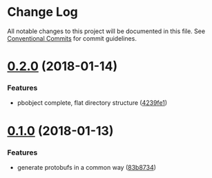 # Change Log

All notable changes to this project will be documented in this file.
See [Conventional Commits](https://conventionalcommits.org) for commit guidelines.

<a name="0.2.0"></a>
# [0.2.0](https://github.com/aperturerobotics/objectenc-js/compare/v0.1.0...v0.2.0) (2018-01-14)


### Features

* pbobject complete, flat directory structure ([4239fe1](https://github.com/aperturerobotics/objectenc-js/commit/4239fe1))




<a name="0.1.0"></a>
# [0.1.0](https://github.com/aperturerobotics/objectenc-js/compare/v0.0.0...v0.1.0) (2018-01-13)


### Features

* generate protobufs in a common way ([83b8734](https://github.com/aperturerobotics/objectenc-js/commit/83b8734))
